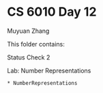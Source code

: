 # CS 6010 Day 12

Muyuan Zhang

This folder contains:

Status Check 2

Lab: Number Representations

    * NumberRepresentations
